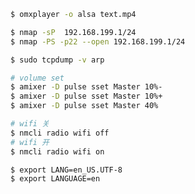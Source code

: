 ```sh
$ omxplayer -o alsa text.mp4
```

```sh
$ nmap -sP  192.168.199.1/24
$ nmap -PS -p22 --open 192.168.199.1/24
```

```sh
$ sudo tcpdump -v arp
```

```sh 
# volume set 
$ amixer -D pulse sset Master 10%-
$ amixer -D pulse sset Master 10%+
$ amixer -D pulse sset Master 40%
```

```sh
# wifi 关
$ nmcli radio wifi off
# wifi 开
$ nmcli radio wifi on
```

```sh
$ export LANG=en_US.UTF-8
$ export LANGUAGE=en
```